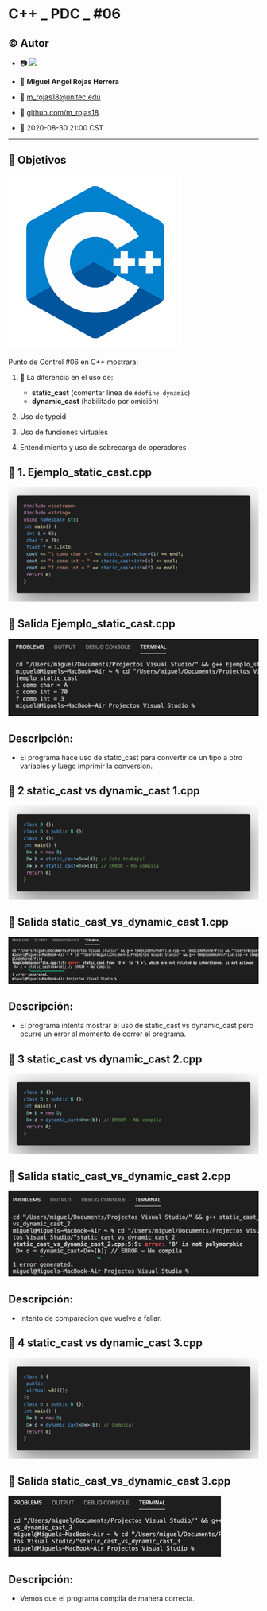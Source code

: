 # C++ _ PDC _ #06

## :copyright: Autor

- :camera: <img src="https://avatars0.githubusercontent.com/u/56422170?s=400&v=4" width="160px">

- :man: **Miguel Angel Rojas Herrera**
- :e-mail: m_rojas18@unitec.edu
- :link: [github.com/m_rojas18](https://github.com/m-rojas18)
- :calendar: 2020-08-30 21:00 CST

---
## :dart: Objetivos
![](Imagenes/c++.png)

Punto de Control #06 en C++ mostrara: 

1. :nut_and_bolt: La diferencia en el uso de:
   - **static_cast** (comentar linea de `#define dynamic`)
   - **dynamic_cast** (habilitado por omisión)
   
2. Uso de typeid

3. Uso de funciones virtuales

4. Entendimiento y uso de sobrecarga de operadores

## :large_blue_circle: 1. Ejemplo_static_cast.cpp
![](Imagenes/Ejemplo_static_cast.png)
## :small_blue_diamond: Salida Ejemplo_static_cast.cpp
![](Imagenes/Salida_Ejemplo_static_cast.png)

## Descripción: 
 - El programa hace uso de static_cast para convertir de un tipo a otro variables y luego imprimir la conversion.
 
 ## :large_blue_circle: 2 static_cast vs dynamic_cast 1.cpp
 ![](Imagenes/static_cast_vs_dynamic_cast_1.png)
 ## :small_blue_diamond: Salida static_cast_vs_dynamic_cast 1.cpp
 ![](Imagenes/Salida_static_cast_vs_dynamic_cast_1.png)
 
 ## Descripción:
 - El programa intenta mostrar el uso de static_cast vs dynamic_cast pero ocurre un error al momento de correr el programa.
 
 ## :large_blue_circle: 3 static_cast vs dynamic_cast 2.cpp
   ![](Imagenes/static_cast_vs_dynamic_cast_2.png)
   
 ## :small_blue_diamond: Salida static_cast_vs_dynamic_cast 2.cpp
 ![](Imagenes/Salida_static_cast_vs_dynamic_cast_2.png)
 
 ## Descripción:
 - Intento de comparacion que vuelve a fallar.
 
  ## :large_blue_circle: 4 static_cast vs dynamic_cast 3.cpp
   ![](Imagenes/static_cast_vs_dynamic_cast_3.png)
   
 ## :small_blue_diamond: Salida static_cast_vs_dynamic_cast 3.cpp
 ![](Imagenes/Salida_static_cast_vs_dynamic_cast_3.png)
 
 ## Descripción:
 - Vemos que el programa compila de manera correcta.
